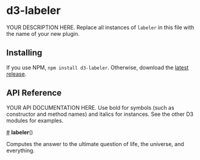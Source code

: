 # d3-labeler

YOUR DESCRIPTION HERE. Replace all instances of `labeler` in this file with the name of your new plugin.

## Installing

If you use NPM, `npm install d3-labeler`. Otherwise, download the [latest release](https://github.com/d3/d3-labeler/releases/latest).

## API Reference

YOUR API DOCUMENTATION HERE. Use bold for symbols (such as constructor and method names) and italics for instances. See the other D3 modules for examples.

<a href="#labeler" name="labeler">#</a> <b>labeler</b>()

Computes the answer to the ultimate question of life, the universe, and everything.
